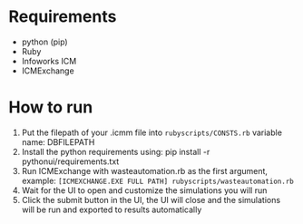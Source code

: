# Requirements
- python (pip)
- Ruby
- Infoworks ICM
- ICMExchange




# How to run 
1. Put the filepath of your .icmm file into ```rubyscripts/CONSTS.rb``` variable name: DBFILEPATH
2. Install the python requirements using: pip install -r pythonui/requirements.txt
4. Run ICMExchange with wasteautomation.rb as the first argument, example:
```[ICMEXCHANGE.EXE FULL PATH] rubyscripts/wasteautomation.rb```
5. Wait for the UI to open and customize the simulations you will run
6. Click the submit button in the UI, the UI will close and the simulations will be run and exported to results automatically